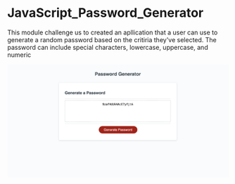 # JavaScript_Password_Generator

This module challenge us to created an apllication that a user can use to generate a random password based on the critiria they've selected. The password can include special characters, lowercase, uppercase, and numeric





![Alt text](image.png)